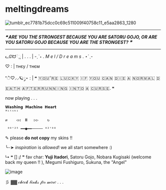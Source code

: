 # meltingdreams
![tumblr_ec7781b75dcc0c69c511009f40758c11_e5aa2863_1280](https://github.com/user-attachments/assets/8a8ca7a7-f90f-404f-a11a-71211fffad7c)
***
***❝ ARE YOU THE STRONGEST BECAUSE YOU ARE SATORU GOJO, OR ARE YOU SATORU GOJO BECAUSE YOU ARE THE STRONGEST? ❞***
***
ᓚᘏᗢ ׂׂૢ | . . . | -ˏˋ⋆ . *M e l / D r e a m s* . ⋆ˊˎ-

♡ : | тнєу / тнєм

*ੈ♡⸝⸝🪐༘⋆ : | ❝ ​🇾​​🇴​​🇺​’​🇷​​🇪​ ​🇱​​🇺​​🇨​​🇰​​🇾​ ​🇮​​🇫​ ​🇾​​🇴​​🇺​ ​🇨​​🇦​​🇳​ ​🇩​​🇮​​🇪​ ​🇦​ ​🇳​​🇴​​🇷​​🇲​​🇦​​🇱​ ​🇩​​🇪​​🇦​​🇹​​🇭​ ​🇦​​🇫​​🇹​​🇪​​🇷​ ​🇷​​🇺​​🇳​​🇳​​🇮​​🇳​​🇬​ ​🇮​​🇳​​🇹​​🇴​ ​🇦​ ​🇨​​🇺​​🇷​​🇸​​🇪​. ❝

now playing . . .

    𝗪𝗮𝘀𝗵𝗶𝗻𝗴 𝗠𝗮𝗰𝗵𝗶𝗻𝗲 𝗛𝗲𝗮𝗿𝘁  
    ᴹⁱᵗˢᵏⁱ

    ⇄    ◁◁  𝚰𝚰   ▷▷    ↻
   
     ⁰⁰'²⁵ ━━●━━───── ⁰²'⁰⁸

✎ please **do not copy** my skins !!

  ╰┈➤ *inspiration* is *allowed*! we all start somewhere :)

  ↳ ❝ [] ¡! ❞ fav char: **Yuji Itadori**, Satoru Gojo, Nobara Kugisaki (welcome back my queen !! ), Megumi Fushiguro, Sukuna, the "Angel"


![image](https://github.com/user-attachments/assets/5522bab5-07b2-4682-81bd-313373d57a86)

彡 ▓▓ 𝒸𝒽𝑒𝒸𝓀 𝓁𝒾𝓃𝓀𝓈 𝒻𝑜𝓇 𝓂𝑜𝓇𝑒 . . .

